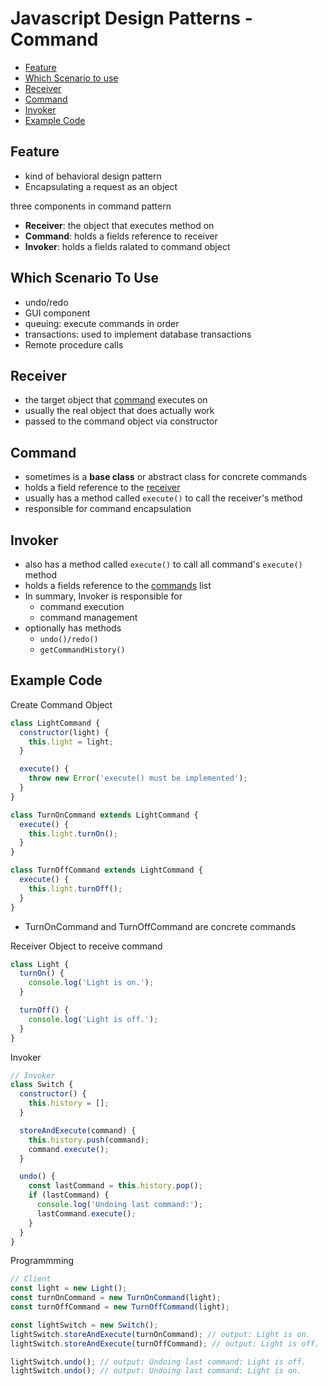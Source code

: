 # Javascript Design Patterns - Command

* [Feature](#feature)
* [Which Scenario to use](#which-scenario-to-use)
* [Receiver](#receiver)
* [Command](#command)
* [Invoker](#invoker)
* [Example Code](#example-code)

## Feature

- kind of behavioral design pattern
- Encapsulating a request as an object

three components in command pattern

- **Receiver**: the object that executes method on
- **Command**: holds a fields reference to receiver
- **Invoker**: holds a fields ralated to command object

## Which Scenario To Use

- undo/redo
- GUI component
- queuing: execute commands in order
- transactions: used to implement database transactions
- Remote procedure calls

## Receiver

- the target object that [command](#command) executes on
- usually the real object that does actually work
- passed to the command object via constructor

## Command

- sometimes is a **base class** or abstract class for concrete commands
- holds a field reference to the [receiver](#receiver)
- usually has a method called `execute()` to call the receiver's method
- responsible for command encapsulation

## Invoker

- also has a method called `execute()` to call all command's `execute()` method
- holds a fields reference to the [commands](#command) list
- In summary, Invoker is responsible for
  - command execution
  - command management
- optionally has methods
  - `undo()/redo()`
  - `getCommandHistory()`

## Example Code

Create Command Object

```js
class LightCommand {
  constructor(light) {
    this.light = light;
  }

  execute() {
    throw new Error('execute() must be implemented');
  }
}

class TurnOnCommand extends LightCommand {
  execute() {
    this.light.turnOn();
  }
}

class TurnOffCommand extends LightCommand {
  execute() {
    this.light.turnOff();
  }
}
```

- TurnOnCommand and TurnOffCommand are concrete commands

Receiver Object to receive command

```js
class Light {
  turnOn() {
    console.log('Light is on.');
  }

  turnOff() {
    console.log('Light is off.');
  }
}
```

Invoker

```js
// Invoker
class Switch {
  constructor() {
    this.history = [];
  }

  storeAndExecute(command) {
    this.history.push(command);
    command.execute();
  }

  undo() {
    const lastCommand = this.history.pop();
    if (lastCommand) {
      console.log('Undoing last command:');
      lastCommand.execute();
    }
  }
}
```

Programmming

```js
// Client
const light = new Light();
const turnOnCommand = new TurnOnCommand(light);
const turnOffCommand = new TurnOffCommand(light);

const lightSwitch = new Switch();
lightSwitch.storeAndExecute(turnOnCommand); // output: Light is on.
lightSwitch.storeAndExecute(turnOffCommand); // output: Light is off.

lightSwitch.undo(); // output: Undoing last command: Light is off.
lightSwitch.undo(); // output: Undoing last command: Light is on.
```
